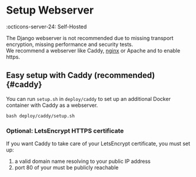 # Setup Webserver

:octicons-server-24: Self-Hosted

The Django webserver is not recommended due to missing transport encryption, missing performance and security tests.  
We recommend a webserver like Caddy, [nginx](webserver-nginx.md) or Apache and to enable https.

## Easy setup with Caddy (recommended) {#caddy}

You can run `setup.sh` in `deploy/caddy` to set up an additional Docker container with Caddy as a webserver.  

```
bash deploy/caddy/setup.sh
```

### Optional: LetsEncrypt HTTPS certificate
If you want Caddy to take care of your LetsEncrypt certificate, you must set up:

 1. a valid domain name resolving to your public IP address
 2. port 80 of your must be publicly reachable

